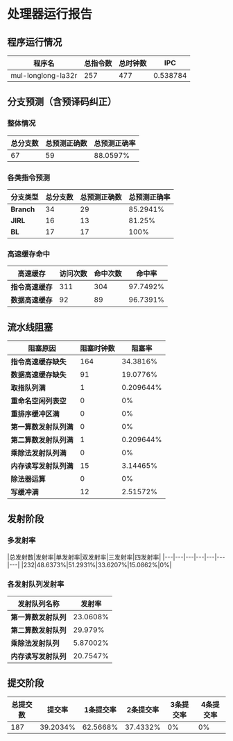 # 处理器运行报告
## 程序运行情况
|程序名|总指令数|总时钟数|IPC|
|---|---|---|---|
|mul-longlong-la32r|257|477|0.538784|

## 分支预测（含预译码纠正）
### 整体情况
|总分支数|总预测正确数|总预测正确率|
|---|---|---|
|67|59|88.0597%|

### 各类指令预测
|分支类型|总分支数|总预测正确数|总预测正确率|
|---|---|---|---|
|**Branch**| 34 | 29 | 85.2941%|
|**JIRL**| 16 | 13 | 81.25%|
|**BL**| 17 | 17 | 100%|

### 高速缓存命中
|高速缓存|访问次数|命中次数|命中率|
|---|---|---|---|
|**指令高速缓存**| 311 | 304 | 97.7492%|
|**数据高速缓存**| 92 | 89 | 96.7391%|
## 流水线阻塞
|阻塞原因|阻塞时钟数|阻塞率|
|---|---|---|
|**指令高速缓存缺失**| 164 | 34.3816%|
|**数据高速缓存缺失**| 91 | 19.0776%|
|**取指队列满**| 1 | 0.209644%|
|**重命名空闲列表空**|0 | 0%|
|**重排序缓冲区满**|0 | 0%|
|**第一算数发射队列满**|0 | 0%|
|**第二算数发射队列满**|1 | 0.209644%|
|**乘除法发射队列满**|0 | 0%|
|**内存读写发射队列满**|15 | 3.14465%|
|**除法器运算**|0 | 0%|
|**写缓冲满**|12 | 2.51572%|

## 发射阶段
### 多发射率
|总发射数|发射率|单发射率|双发射率|三发射率|四发射率|
|---|---|---|---|---|---|---|
|232|48.6373%|51.2931%|33.6207%|15.0862%|0%|

### 各发射队列发射率
|发射队列名称|发射率|
|---|---|
|**第一算数发射队列**|23.0608%|
|**第二算数发射队列**|29.979%|
|**乘除法发射队列**|5.87002%|
|**内存读写发射队列**|20.7547%|

## 提交阶段
|总提交数|提交率|1条提交率|2条提交率|3条提交率|4条提交率|
|---|---|---|---|---|---|
|187|39.2034%|62.5668%|37.4332%|0%|0%|
